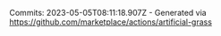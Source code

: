 Commits: 2023-05-05T08:11:18.907Z - Generated via https://github.com/marketplace/actions/artificial-grass
<br>
